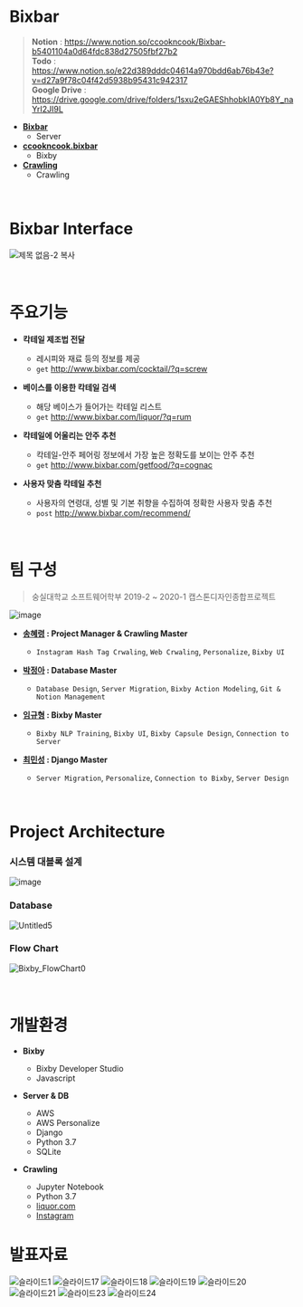 # Bixbar
> **Notion** : https://www.notion.so/ccookncook/Bixbar-b5401104a0d64fdc838d27505fbf27b2<br/>
  **Todo** : https://www.notion.so/e22d389dddc04614a970bdd6ab76b43e?v=d27a9f78c04f42d5938b95431c942317<br/>
  **Google Drive** : https://drive.google.com/drive/folders/1sxu2eGAEShhobkIA0Yb8Y_naYrI2JI9L
  
- **[Bixbar](https://github.com/kordood/Bixbar/tree/master/Bixbar)**
  - Server
- **[ccookncook.bixbar](https://github.com/kordood/Bixbar/tree/master/ccookncook.bixbar)**
  - Bixby
- **[Crawling](https://github.com/kordood/Bixbar/tree/master/crawling)**
  - Crawling

<br/>

# Bixbar Interface
![제목 없음-2 복사](https://user-images.githubusercontent.com/28800101/85257078-2fec3e00-b4a0-11ea-8c1d-b3540ba630f2.png)

<br/>

# 주요기능

- **칵테일 제조법 전달**

  - 레시피와 재료 등의 정보를 제공
  - `get` http://www.bixbar.com/cocktail/?q=screw

- **베이스를 이용한 칵테일 검색**

  - 해당 베이스가 들어가는 칵테일 리스트 
  - `get` http://www.bixbar.com/liquor/?q=rum

- **칵테일에 어울리는 안주 추천**

  - 칵테일-안주 페어링 정보에서 가장 높은 정확도를 보이는 안주 추천
  - `get` http://www.bixbar.com/getfood/?q=cognac

- **사용자 맞춤 칵테일 추천**

  - 사용자의 연령대, 성별 및 기본 취향을 수집하여 정확한 사용자 맞춤 추천
  - `post` http://www.bixbar.com/recommend/
  
<br/>

# 팀 구성
> 숭실대학교 소프트웨어학부 2019-2 ~ 2020-1 캡스톤디자인종합프로젝트

![image](https://user-images.githubusercontent.com/28800101/85349791-52329a00-b53a-11ea-9dfe-9755ce3ff6fd.png)


- **[송혜령](http://github.com/HyeRyeongSong) : Project Manager & Crawling Master**
  - `Instagram Hash Tag Crwaling`, `Web Crwaling`, `Personalize`, `Bixby UI`
  
- **[박정아](http://github.com/co3oing) : Database Master**
  - `Database Design`, `Server Migration`, `Bixby Action Modeling`, `Git & Notion Management`

- **[임규형](http://github.com/GyuHyoung) : Bixby Master**
  - `Bixby NLP Training`, `Bixby UI`, `Bixby Capsule Design`, `Connection to Server`
  
- **[최민성](http://github.com/kordood) : Django Master**
  - `Server Migration`, `Personalize`, `Connection to Bixby`, `Server Design`
  
 <br/>
 
# Project Architecture
### 시스템 대블록 설계

![image](https://user-images.githubusercontent.com/28800101/85257187-60cc7300-b4a0-11ea-8b0b-3a354c609650.png)

### Database

![Untitled5](https://user-images.githubusercontent.com/28800101/84741783-86fa9a80-afea-11ea-89e2-1c7763c18c66.png)

### Flow Chart

![Bixby_FlowChart0](https://user-images.githubusercontent.com/28800101/84741784-87933100-afea-11ea-9792-230548c76ac6.png)

<br/>

# 개발환경

- **Bixby**

  - Bixby Developer Studio
  - Javascript

- **Server & DB**

  - AWS
  - AWS Personalize
  - Django
  - Python 3.7
  - SQLite

- **Crawling**

  - Jupyter Notebook
  - Python 3.7
  - [liquor.com](http://liquor.com/)
  - [Instagram](https://www.instagram.com/)

# 발표자료
![슬라이드1](https://user-images.githubusercontent.com/28800101/85258305-3d0a2c80-b4a2-11ea-8c5c-7dbd4876f294.PNG)
![슬라이드17](https://user-images.githubusercontent.com/28800101/85258339-4dbaa280-b4a2-11ea-8bad-bd91cbd2cb31.PNG)
![슬라이드18](https://user-images.githubusercontent.com/28800101/85258344-4f846600-b4a2-11ea-99e7-7ec86e1aaa00.PNG)
![슬라이드19](https://user-images.githubusercontent.com/28800101/85258348-514e2980-b4a2-11ea-9ee6-8a3f0adfb73c.PNG)
![슬라이드20](https://user-images.githubusercontent.com/28800101/85258350-527f5680-b4a2-11ea-9aeb-50d12d867d8e.PNG)
![슬라이드21](https://user-images.githubusercontent.com/28800101/85258356-54491a00-b4a2-11ea-83f4-ddd9a4c08d7a.PNG)
![슬라이드23](https://user-images.githubusercontent.com/28800101/85258361-5612dd80-b4a2-11ea-9290-0cb31b79e79e.PNG)
![슬라이드24](https://user-images.githubusercontent.com/28800101/85258365-57dca100-b4a2-11ea-84ee-87212ae265ed.PNG)

